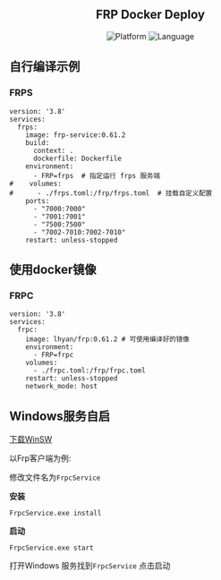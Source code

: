 <div align="center">

## FRP Docker Deploy

<img src="https://img.shields.io/badge/platform-Linux-blue" alt="Platform">
<img src="https://img.shields.io/badge/language-Docker-yellow" alt="Language">

</div>

## 自行编译示例

### FRPS
```
version: '3.8'
services:
  frps:
    image: frp-service:0.61.2
    build:
      context: .
      dockerfile: Dockerfile
    environment:
      - FRP=frps  # 指定运行 frps 服务端
#    volumes:
#      - ./frps.toml:/frp/frps.toml  # 挂载自定义配置
    ports:
      - "7000:7000"
      - "7001:7001"
      - "7500:7500"
      - "7002-7010:7002-7010"
    restart: unless-stopped
```

## 使用docker镜像

### FRPC
```
version: '3.8'
services:
  frpc:
    image: lhyan/frp:0.61.2 # 可使用编译好的镜像
    environment:
      - FRP=frpc
    volumes:
      - ./frpc.toml:/frp/frpc.toml
    restart: unless-stopped
    network_mode: host
```

## Windows服务自启
[下载WinSW](https://github.com/winsw/winsw/releases)

以Frp客户端为例:

修改文件名为`FrpcService`

**安装**
```shell
FrpcService.exe install
```

**启动**
```
FrpcService.exe start
```

打开Windows 服务找到`FrpcService` 点击启动
